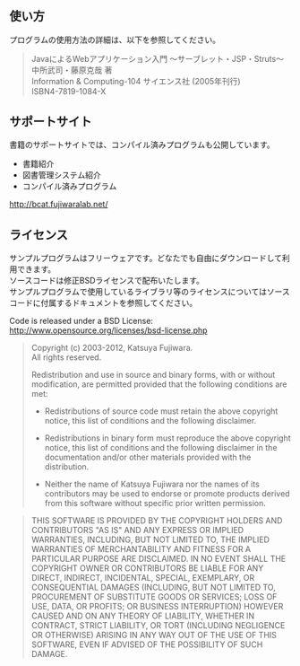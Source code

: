 #
## 使い方

プログラムの使用方法の詳細は、以下を参照してください。

> JavaによるWebアプリケーション入門 ～サーブレット・JSP・Struts～  
> 中所武司・藤原克哉 著  
> Information & Computing-104 サイエンス社 (2005年刊行)  
> ISBN4-7819-1084-X 

## サポートサイト

書籍のサポートサイトでは、コンパイル済みプログラムも公開しています。

* 書籍紹介
* 図書管理システム紹介
* コンパイル済みプログラム

http://bcat.fujiwaralab.net/

## ライセンス

サンプルプログラムはフリーウェアです。どなたでも自由にダウンロードして利用できます。  
ソースコードは修正BSDライセンスで配布いたします。  
サンプルプログラムで使用しているライブラリ等のライセンスについてはソースコードに付属するドキュメントを参照してください。

Code is released under a BSD License:  
http://www.opensource.org/licenses/bsd-license.php

> Copyright (c) 2003-2012, Katsuya Fujiwara.  
> All rights reserved.
>
> Redistribution and use in source and binary forms, with or without 
> modification, are permitted provided that the following conditions are
> met:
>
> * Redistributions of source code must retain the above copyright notice, 
>   this list of conditions and the following disclaimer.
>
> * Redistributions in binary form must reproduce the above copyright
>   notice, this list of conditions and the following disclaimer in the 
>   documentation and/or other materials provided with the distribution.
>
> * Neither the name of Katsuya Fujiwara nor the names of its 
>   contributors may be used to endorse or promote products derived from 
>   this software without specific prior written permission.

> THIS SOFTWARE IS PROVIDED BY THE COPYRIGHT HOLDERS AND CONTRIBUTORS "AS
> IS" AND ANY EXPRESS OR IMPLIED WARRANTIES, INCLUDING, BUT NOT LIMITED TO,
> THE IMPLIED WARRANTIES OF MERCHANTABILITY AND FITNESS FOR A PARTICULAR
> PURPOSE ARE DISCLAIMED. IN NO EVENT SHALL THE COPYRIGHT OWNER OR 
> CONTRIBUTORS BE LIABLE FOR ANY DIRECT, INDIRECT, INCIDENTAL, SPECIAL,
> EXEMPLARY, OR CONSEQUENTIAL DAMAGES (INCLUDING, BUT NOT LIMITED TO,
> PROCUREMENT OF SUBSTITUTE GOODS OR SERVICES; LOSS OF USE, DATA, OR
> PROFITS; OR BUSINESS INTERRUPTION) HOWEVER CAUSED AND ON ANY THEORY OF
> LIABILITY, WHETHER IN CONTRACT, STRICT LIABILITY, OR TORT (INCLUDING
> NEGLIGENCE OR OTHERWISE) ARISING IN ANY WAY OUT OF THE USE OF THIS
> SOFTWARE, EVEN IF ADVISED OF THE POSSIBILITY OF SUCH DAMAGE.
